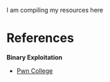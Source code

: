 I am compiling my resources here

<h1>References</h1>
<!--<hr>-->
<strong>Binary Exploitation</strong>
<ul>
<li><a href= "https://pwn.college">Pwn College</a></li>
</ul>

